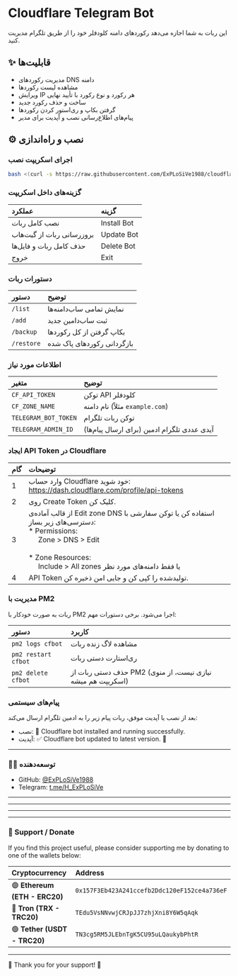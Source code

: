 # Cloudflare Telegram Bot

این ربات به شما اجازه می‌دهد رکوردهای دامنه کلودفلر خود را از طریق تلگرام مدیریت کنید.

## ✨ قابلیت‌ها

  * مدیریت رکوردهای DNS دامنه
  * مشاهده لیست رکوردها
  * ویرایش IP هر رکورد و نوع رکورد با تأیید نهایی
  * ساخت و حذف رکورد جدید
  * گرفتن بکاپ و ری‌استور کردن رکوردها
  * پیام‌های اطلاع‌رسانی نصب و آپدیت برای مدیر

## ⚙️ نصب و راه‌اندازی

### اجرای اسکریپت نصب

```bash
bash <(curl -s https://raw.githubusercontent.com/ExPLoSiVe1988/cloudflare-telegram-bot/main/install.sh)
```

### گزینه‌های داخل اسکریپت

| عملکرد | گزینه |
|:---|:---|
| نصب کامل ربات | Install Bot |
| بروزرسانی ربات از گیت‌هاب | Update Bot |
| حذف کامل ربات و فایل‌ها | Delete Bot |
| خروج | Exit |

### دستورات ربات

| دستور | توضیح |
|:---|:---|
| `/list` | نمایش تمامی ساب‌دامنه‌ها |
| `/add` | ثبت ساب‌دامین جدید |
| `/backup` | بکاپ گرفتن از کل رکوردها |
| `/restore` | بازگردانی رکوردهای پاک شده |

### اطلاعات مورد نیاز

| متغیر | توضیح |
|:---|:---|
| `CF_API_TOKEN` | توکن API کلودفلر |
| `CF_ZONE_NAME` | نام دامنه (مثلاً `example.com`) |
| `TELEGRAM_BOT_TOKEN` | توکن ربات تلگرام |
| `TELEGRAM_ADMIN_ID` | آیدی عددی تلگرام ادمین (برای ارسال پیام‌ها) |

### ایجاد API Token در Cloudflare
| گام | توضیحات |
|:---|:---|
| 1 | وارد حساب Cloudflare خود شوید: https://dash.cloudflare.com/profile/api-tokens |
| 2 | روی Create Token کلیک کن. |
| 3 | از قالب آماده‌ی Edit zone DNS استفاده کن یا توکن سفارشی با دسترسی‌های زیر بساز: <br> * Permissions: <br> &nbsp;&nbsp;&nbsp;&nbsp; Zone > DNS > Edit <br> &nbsp;&nbsp;&nbsp;&nbsp; <br> * Zone Resources: <br> &nbsp;&nbsp;&nbsp;&nbsp; Include > All zones یا فقط دامنه‌های مورد نظر |
| 4 | API Token تولیدشده را کپی کن و جایی امن ذخیره کن. |

### مدیریت با PM2

ربات به صورت خودکار با PM2 اجرا می‌شود. برخی دستورات مهم:

| دستور | کاربرد |
|:---|:---|
| `pm2 logs cfbot` | مشاهده لاگ زنده ربات |
| `pm2 restart cfbot` | ری‌استارت دستی ربات |
| `pm2 delete cfbot` | حذف دستی ربات از PM2 (نیازی نیست، از منوی اسکریپت هم میشه) |

### پیام‌های سیستمی

بعد از نصب یا آپدیت موفق، ربات پیام زیر را به ادمین تلگرام ارسال می‌کند:

  * نصب: 🚀 Cloudflare bot installed and running successfully.
  * آپدیت: ✅ Cloudflare bot updated to latest version. 🔄

-----

### 👨‍💻 توسعه‌دهنده

  * GitHub: [@ExPLoSiVe1988](https://github.com/ExPLoSiVe1988)
  * Telegram: [t.me/H\_ExPLoSiVe](https://t.me/H_ExPLoSiVe)

-----

-----

-----

-----

### 💖 Support / Donate

If you find this project useful, please consider supporting me by donating to one of the wallets below:

| Cryptocurrency | Address |
|:---|:---|
| 🟣 **Ethereum (ETH - ERC20)** | `0x157F3Eb423A241ccefb2Ddc120eF152ce4a736eF` |
| 🔵 **Tron (TRX - TRC20)** | `TEdu5VsNNvwjCRJpJJ7zhjXni8Y6W5qAqk` |
| 🟢 **Tether (USDT - TRC20)** | `TN3cg5RM5JLEbnTgK5CU95uLQaukybPhtR` |

-----

🙏 Thank you for your support\! 🚀
